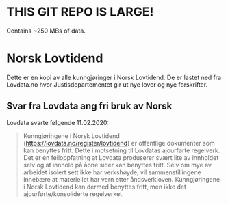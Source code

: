 # THIS GIT REPO IS LARGE!

Contains ~250 MBs of data.

# Norsk Lovtidend

Dette er en kopi av alle kunngjøringer i Norsk Lovtidend. De er lastet ned fra Lovdata.no hvor Justisdepartementet gir ut nye lover og nye forskrifter.


## Svar fra Lovdata ang fri bruk av Norsk

Lovdata svarte følgende 11.02.2020:

> Kunngjøringene i Norsk Lovtidend (https://lovdata.no/register/lovtidend) er offentlige dokumenter som kan benyttes fritt. Dette i motsetning til Lovdatas ajourførte regelverk. Det er en feiloppfatning at Lovdata produserer svært lite av innholdet selv og at innhold på åpne sider kan benyttes fritt. Selv om mye av arbeidet isolert sett ikke har verkshøyde, vil sammenstillingene innebære at materiellet har vern etter åndsverkloven. Kunngjøringene i Norsk Lovtidend kan dermed benyttes fritt, men ikke det ajourførte/konsoliderte regelverket.
